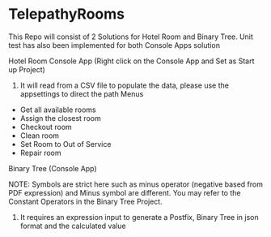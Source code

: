 # TelepathyRooms
This Repo will consist of 2 Solutions for Hotel Room and Binary Tree.
Unit test has also been implemented for both Console Apps solution

Hotel Room Console App (Right click on the Console App and Set as Start up Project)

1. It will read from a CSV file to populate the data, please use the appsettings to direct the path
Menus
- Get all available rooms
- Assign the closest room
- Checkout room
- Clean room
- Set Room to Out of Service
- Repair room


Binary Tree (Console App)

NOTE: Symbols are strict here such as minus operator (negative based from PDF expression) and Minus symbol are different.
You may refer to the Constant Operators in the Binary Tree Project.

1. It requires an expression input to generate a Postfix, Binary Tree in json format and the calculated value

